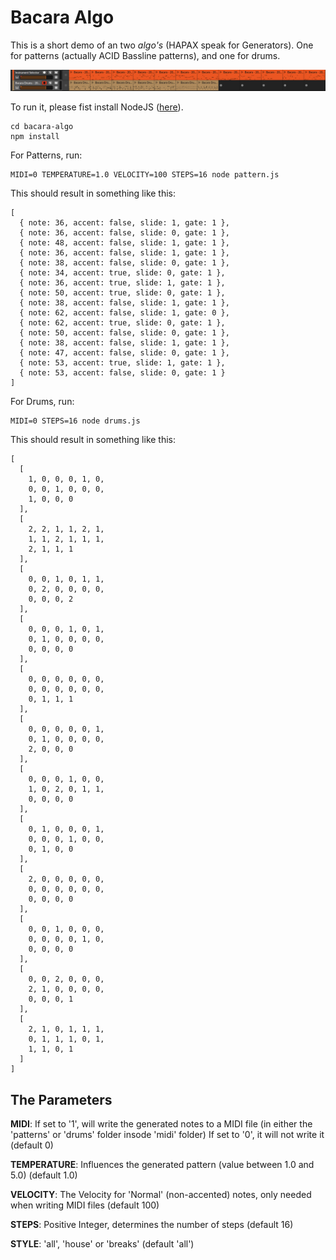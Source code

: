 # Bacara Algo

This is a short demo of an two *algo's* (HAPAX speak for Generators). One for patterns (actually ACID Bassline patterns), and one for drums.

![Example Clips](images/Screenshot.png)

To run it, please fist install NodeJS ([here](https://nodejs.org/en/)).

	cd bacara-algo
	npm install

For Patterns, run:

	MIDI=0 TEMPERATURE=1.0 VELOCITY=100 STEPS=16 node pattern.js

This should result in something like this:

    [
      { note: 36, accent: false, slide: 1, gate: 1 },
      { note: 36, accent: false, slide: 0, gate: 1 },
      { note: 48, accent: false, slide: 1, gate: 1 },
      { note: 36, accent: false, slide: 1, gate: 1 },
      { note: 38, accent: false, slide: 0, gate: 1 },
      { note: 34, accent: true, slide: 0, gate: 1 },
      { note: 36, accent: true, slide: 1, gate: 1 },
      { note: 50, accent: true, slide: 0, gate: 1 },
      { note: 38, accent: false, slide: 1, gate: 1 },
      { note: 62, accent: false, slide: 1, gate: 0 },
      { note: 62, accent: true, slide: 0, gate: 1 },
      { note: 50, accent: false, slide: 0, gate: 1 },
      { note: 38, accent: false, slide: 1, gate: 1 },
      { note: 47, accent: false, slide: 0, gate: 1 },
      { note: 53, accent: true, slide: 1, gate: 1 },
      { note: 53, accent: false, slide: 0, gate: 1 }
    ]


For Drums, run:

	MIDI=0 STEPS=16 node drums.js

This should result in something like this:

    [
      [
        1, 0, 0, 0, 1, 0,
        0, 0, 1, 0, 0, 0,
        1, 0, 0, 0
      ],
      [
        2, 2, 1, 1, 2, 1,
        1, 1, 2, 1, 1, 1,
        2, 1, 1, 1
      ],
      [
        0, 0, 1, 0, 1, 1,
        0, 2, 0, 0, 0, 0,
        0, 0, 0, 2
      ],
      [
        0, 0, 0, 1, 0, 1,
        0, 1, 0, 0, 0, 0,
        0, 0, 0, 0
      ],
      [
        0, 0, 0, 0, 0, 0,
        0, 0, 0, 0, 0, 0,
        0, 1, 1, 1
      ],
      [
        0, 0, 0, 0, 0, 1,
        0, 1, 0, 0, 0, 0,
        2, 0, 0, 0
      ],
      [
        0, 0, 0, 1, 0, 0,
        1, 0, 2, 0, 1, 1,
        0, 0, 0, 0
      ],
      [
        0, 1, 0, 0, 0, 1,
        0, 0, 0, 1, 0, 0,
        0, 1, 0, 0
      ],
      [
        2, 0, 0, 0, 0, 0,
        0, 0, 0, 0, 0, 0,
        0, 0, 0, 0
      ],
      [
        0, 0, 1, 0, 0, 0,
        0, 0, 0, 0, 1, 0,
        0, 0, 0, 0
      ],
      [
        0, 0, 2, 0, 0, 0,
        2, 1, 0, 0, 0, 0,
        0, 0, 0, 1
      ],
      [
        2, 1, 0, 1, 1, 1,
        0, 1, 1, 1, 0, 1,
        1, 1, 0, 1
      ]
    ]


## The Parameters

**MIDI**:   If set to '1', will write the generated notes to a MIDI file  (in either the 'patterns' or 'drums' folder insode 'midi' folder)
        If set to '0', it will not write it
        (default 0)

**TEMPERATURE**: Influences the generated pattern (value between 1.0 and 5.0) (default 1.0)

**VELOCITY**:   The Velocity for 'Normal' (non-accented) notes, only needed when writing MIDI files (default 100)

**STEPS**:  Positive Integer, determines the number of steps (default 16)

**STYLE**: 'all', 'house' or 'breaks' (default 'all')
